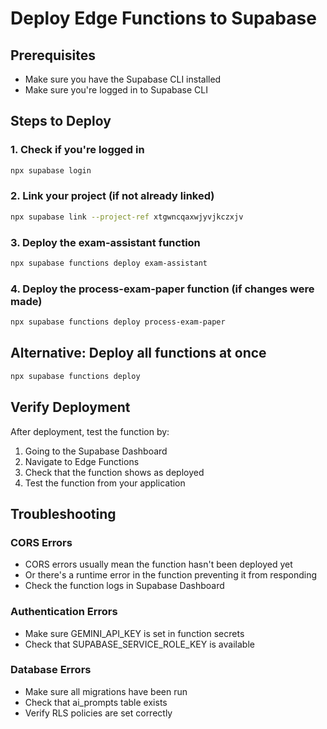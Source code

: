 # Deploy Edge Functions to Supabase

## Prerequisites
- Make sure you have the Supabase CLI installed
- Make sure you're logged in to Supabase CLI

## Steps to Deploy

### 1. Check if you're logged in
```bash
npx supabase login
```

### 2. Link your project (if not already linked)
```bash
npx supabase link --project-ref xtgwncqaxwjyvjkczxjv
```

### 3. Deploy the exam-assistant function
```bash
npx supabase functions deploy exam-assistant
```

### 4. Deploy the process-exam-paper function (if changes were made)
```bash
npx supabase functions deploy process-exam-paper
```

## Alternative: Deploy all functions at once
```bash
npx supabase functions deploy
```

## Verify Deployment
After deployment, test the function by:
1. Going to the Supabase Dashboard
2. Navigate to Edge Functions
3. Check that the function shows as deployed
4. Test the function from your application

## Troubleshooting

### CORS Errors
- CORS errors usually mean the function hasn't been deployed yet
- Or there's a runtime error in the function preventing it from responding
- Check the function logs in Supabase Dashboard

### Authentication Errors
- Make sure GEMINI_API_KEY is set in function secrets
- Check that SUPABASE_SERVICE_ROLE_KEY is available

### Database Errors
- Make sure all migrations have been run
- Check that ai_prompts table exists
- Verify RLS policies are set correctly

